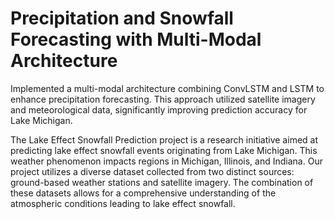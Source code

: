 # Precipitation and Snowfall Forecasting with Multi-Modal Architecture
 Implemented a multi-modal architecture combining ConvLSTM and LSTM to enhance precipitation forecasting. This approach utilized satellite imagery and meteorological data, significantly improving prediction accuracy for Lake Michigan.

The Lake Effect Snowfall Prediction project is a research initiative aimed at predicting lake effect snowfall events originating from Lake Michigan. This weather phenomenon impacts regions in Michigan, Illinois, and Indiana. Our project utilizes a diverse dataset collected from two distinct sources: ground-based weather stations and satellite imagery. The combination of these datasets allows for a comprehensive understanding of the atmospheric conditions leading to lake effect snowfall.
